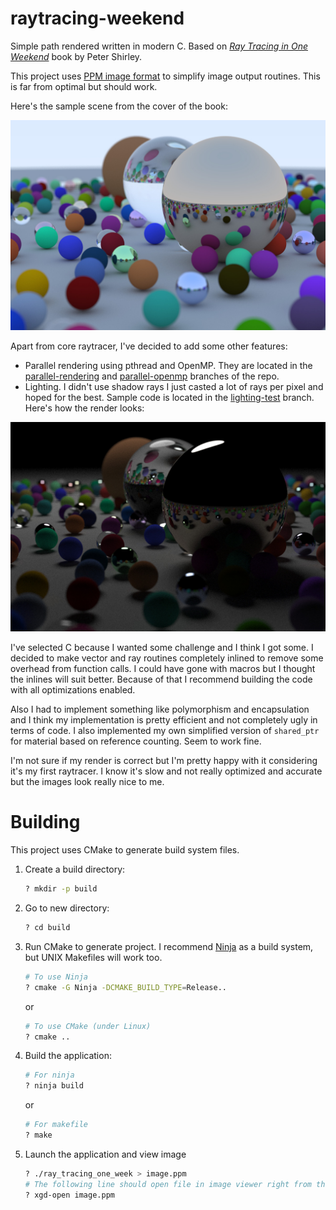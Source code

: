 # raytracing-weekend

Simple path rendered written in modern C. Based on [_Ray Tracing in One
Weekend_](https://raytracing.github.io/books/RayTracingInOneWeekend.html) book by Peter Shirley.

This project uses [PPM image format](https://en.wikipedia.org/wiki/Netpbm#PPM_example) to simplify image output
routines. This is far from optimal but should work.

Here's the sample scene from the cover of the book:

![Sample image](/images/basic_rendering.jpg)

Apart from core raytracer, I've decided to add some other features:

* Parallel rendering using pthread and OpenMP. They are located in
  the [parallel-rendering](https://github.com/Morozov-5F/raytracing-weekend/tree/parallel-rendering)
  and [parallel-openmp](https://github.com/Morozov-5F/raytracing-weekend/tree/parallel-openmp) branches of the repo.
* Lighting. I didn't use shadow rays I just casted a lot of rays per pixel and hoped for the best. Sample code is
  located in the [lighting-test](https://github.com/Morozov-5F/raytracing-weekend/tree/lighting-test) branch. Here's how
  the render looks:

![Image with lighting](/images/lighting_sample.jpg)

I've selected C because I wanted some challenge and I think I got some. I decided to make vector and ray routines
completely inlined to remove some overhead from function calls. I could have gone with macros but I thought the inlines
will suit better. Because of that I recommend building the code with all optimizations enabled.

Also I had to implement something like polymorphism and encapsulation and I think my implementation is pretty efficient
and not completely ugly in terms of code. I also implemented my own simplified version of `shared_ptr` for material
based on reference counting. Seem to work fine.

I'm not sure if my render is correct but I'm pretty happy with it considering it's my first raytracer. I know it's slow
and not really optimized and accurate but the images look really nice to me.

# Building

This project uses CMake to generate build system files.

1. Create a build directory:
   ``` bash
   ? mkdir -p build
   ```
1. Go to new directory:
   ``` bash
   ? cd build
   ```
1. Run CMake to generate project. I recommend [Ninja](https://ninja-build.org/) as a build system, but UNIX Makefiles
   will work too.
   ``` bash
   # To use Ninja
   ? cmake -G Ninja -DCMAKE_BUILD_TYPE=Release..
   ```
   or
   ``` bash
   # To use CMake (under Linux)
   ? cmake ..
   ```
1. Build the application:
   ``` bash
   # For ninja
   ? ninja build
   ```
   or
   ``` bash
   # For makefile
   ? make
   ```
1. Launch the application and view image
   ``` bash
   ? ./ray_tracing_one_week > image.ppm
   # The following line should open file in image viewer right from the console although it may not work -- depends on the distro settings
   ? xgd-open image.ppm
   ```

